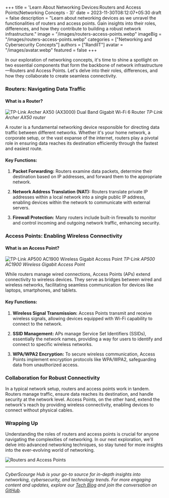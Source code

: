 +++
title = 'Learn About Networking Devices:Routers and Access Points(Networking Concepts - 3)'
date = 2023-11-30T08:12:07+05:30
draft = false
description = "Learn about networking devices as we unravel the functionalities of routers and access points. Gain insights into their roles, differences, and how they contribute to building a robust network infrastructure."
image = "/images/routers-access-points.webp"
imageBig = "/images/routers-access-points.webp"
categories = ["Networking and Cybersecurity Concepts"]
authors = ["RandilT"]
avatar = "/images/avatar.webp"
featured = false
+++

In our exploration of networking concepts, it's time to shine a spotlight on two essential components that form the backbone of network infrastructure—Routers and Access Points. Let's delve into their roles, differences, and how they collaborate to create seamless connectivity.

### Routers: Navigating Data Traffic

#### What is a Router?

![TP-Link Archer AX50 (AX3000) Dual Band Gigabit Wi-Fi 6 Router](/images/router.webp) _TP-Link Archer AX50 router_

A router is a fundamental networking device responsible for directing data traffic between different networks. Whether it's your home network, a corporate setup, or the vast expanse of the internet, routers play a pivotal role in ensuring data reaches its destination efficiently through the fastest and easiest route.

#### Key Functions:

1. **Packet Forwarding:** Routers examine data packets, determine their destination based on IP addresses, and forward them to the appropriate network.

2. **Network Address Translation (NAT):** Routers translate private IP addresses within a local network into a single public IP address, enabling devices within the network to communicate with external servers.

3. **Firewall Protection:** Many routers include built-in firewalls to monitor and control incoming and outgoing network traffic, enhancing security.

### Access Points: Enabling Wireless Connectivity

#### What is an Access Point?

![TP-Link AP500 AC1900 Wireless Gigabit Access Point](/images/access-point.webp) _TP-Link AP500 AC1900 Wireless Gigabit Access Point_

While routers manage wired connections, Access Points (APs) extend connectivity to wireless devices. They serve as bridges between wired and wireless networks, facilitating seamless communication for devices like laptops, smartphones, and tablets.

#### Key Functions:

1. **Wireless Signal Transmission:** Access Points transmit and receive wireless signals, allowing devices equipped with Wi-Fi capability to connect to the network.

2. **SSID Management:** APs manage Service Set Identifiers (SSIDs), essentially the network names, providing a way for users to identify and connect to specific wireless networks.

3. **WPA/WPA2 Encryption:** To secure wireless communication, Access Points implement encryption protocols like WPA/WPA2, safeguarding data from unauthorized access.

### Collaboration for Robust Connectivity

In a typical network setup, routers and access points work in tandem. Routers manage traffic, ensure data reaches its destination, and handle security at the network level. Access Points, on the other hand, extend the network's reach by providing wireless connectivity, enabling devices to connect without physical cables.

### Wrapping Up

Understanding the roles of routers and access points is crucial for anyone navigating the complexities of networking. In our next exploration, we'll delve into advanced networking techniques, so stay tuned for more insights into the ever-evolving world of networking.

![Routers and Access Points](/images/routers-access-points.webp)

---

_CyberScourge Hub is your go-to source for in-depth insights into networking, cybersecurity, and technology trends. For more engaging content and updates, explore our [Tech Blog](https://rtharusha.tech/) and join the conversation on [GitHub](https://github.com/randilt/cyberscourge-hub)._
